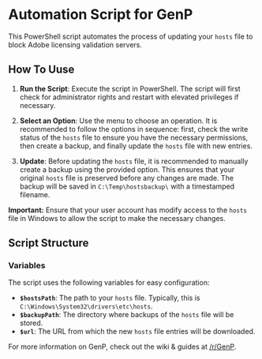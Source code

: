 # Automation Script for GenP

This PowerShell script automates the process of updating your `hosts` file to block Adobe licensing validation servers.

## How To Uuse

1. **Run the Script**: Execute the script in PowerShell. The script will first check for administrator rights and restart with elevated privileges if necessary.

2. **Select an Option**: Use the menu to choose an operation. It is recommended to follow the options in sequence: first, check the write status of the `hosts` file to ensure you have the necessary permissions, then create a backup, and finally update the `hosts` file with new entries.

3. **Update**: Before updating the `hosts` file, it is recommended to manually create a backup using the provided option. This ensures that your original `hosts` file is preserved before any changes are made. The backup will be saved in `C:\Temp\hostsbackup\` with a timestamped filename.

**Important:** Ensure that your user account has modify access to the `hosts` file in Windows to allow the script to make the necessary changes.

## Script Structure

### Variables

The script uses the following variables for easy configuration:

- **`$hostsPath`**: The path to your `hosts` file. Typically, this is `C:\Windows\System32\drivers\etc\hosts`.
- **`$backupPath`**: The directory where backups of the `hosts` file will be stored.
- **`$url`**: The URL from which the new `hosts` file entries will be downloaded.

For more information on GenP, check out the wiki & guides at [/r/GenP](https://www.reddit.com/r/GenP).